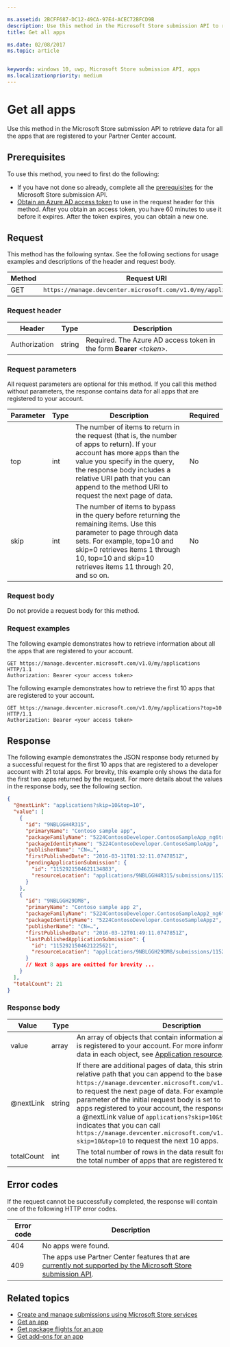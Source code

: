 ```yaml
---

ms.assetid: 2BCFF687-DC12-49CA-97E4-ACEC72BFCD9B
description: Use this method in the Microsoft Store submission API to retrieve information about all apps that are registered to your Partner Center account.
title: Get all apps

ms.date: 02/08/2017
ms.topic: article


keywords: windows 10, uwp, Microsoft Store submission API, apps
ms.localizationpriority: medium
---
```


# Get all apps


Use this method in the Microsoft Store submission API to retrieve data for all the apps that are registered to your Partner Center account.

## Prerequisites

To use this method, you need to first do the following:

* If you have not done so already, complete all the [prerequisites](create-and-manage-submissions-using-windows-store-services.md#prerequisites) for the Microsoft Store submission API.
* [Obtain an Azure AD access token](create-and-manage-submissions-using-windows-store-services.md#obtain-an-azure-ad-access-token) to use in the request header for this method. After you obtain an access token, you have 60 minutes to use it before it expires. After the token expires, you can obtain a new one.

## Request

This method has the following syntax. See the following sections for usage examples and descriptions of the header and request body.

| Method | Request URI                                                      |
|--------|------------------------------------------------------------------|
| GET    | ```https://manage.devcenter.microsoft.com/v1.0/my/applications``` |


### Request header

| Header        | Type   | Description                                                                 |
|---------------|--------|-----------------------------------------------------------------------------|
| Authorization | string | Required. The Azure AD access token in the form **Bearer** &lt;*token*&gt;. |


### Request parameters

All request parameters are optional for this method. If you call this method without parameters, the response contains data for all apps that are registered to your account.

|  Parameter  |  Type  |  Description  |  Required  |
|------|------|------|------|
|  top  |  int  |  The number of items to return in the request (that is, the number of apps to return). If your account has more apps than the value you specify in the query, the response body includes a relative URI path that you can append to the method URI to request the next page of data.  |  No  |
|  skip  |  int  |  The number of items to bypass in the query before returning the remaining items. Use this parameter to page through data sets. For example, top=10 and skip=0 retrieves items 1 through 10, top=10 and skip=10 retrieves items 11 through 20, and so on.  |  No  |


### Request body

Do not provide a request body for this method.

### Request examples

The following example demonstrates how to retrieve information about all the apps that are registered to your account.

```
GET https://manage.devcenter.microsoft.com/v1.0/my/applications HTTP/1.1
Authorization: Bearer <your access token>
```

The following example demonstrates how to retrieve the first 10 apps that are registered to your account.

```
GET https://manage.devcenter.microsoft.com/v1.0/my/applications?top=10 HTTP/1.1
Authorization: Bearer <your access token>
```

## Response

The following example demonstrates the JSON response body returned by a successful request for the first 10 apps that are registered to a developer account with 21 total apps. For brevity, this example only shows the data for the first two apps returned by the request. For more details about the values in the response body, see the following section.

```json
{
  "@nextLink": "applications?skip=10&top=10",
  "value": [
    {
      "id": "9NBLGGH4R315",
      "primaryName": "Contoso sample app",
      "packageFamilyName": "5224ContosoDeveloper.ContosoSampleApp_ng6try80pwt52",
      "packageIdentityName": "5224ContosoDeveloper.ContosoSampleApp",
      "publisherName": "CN=…",
      "firstPublishedDate": "2016-03-11T01:32:11.0747851Z",
      "pendingApplicationSubmission": {
        "id": "1152921504621134883",
        "resourceLocation": "applications/9NBLGGH4R315/submissions/1152921504621134883"
      }
    },
    {
      "id": "9NBLGGH29DM8",
      "primaryName": "Contoso sample app 2",
      "packageFamilyName": "5224ContosoDeveloper.ContosoSampleApp2_ng6try80pwt52",
      "packageIdentityName": "5224ContosoDeveloper.ContosoSampleApp2",
      "publisherName": "CN=…",
      "firstPublishedDate": "2016-03-12T01:49:11.0747851Z",
      "lastPublishedApplicationSubmission": {
        "id": "1152921504621225621",
        "resourceLocation": "applications/9NBLGGH29DM8/submissions/1152921504621225621"
      }
      // Next 8 apps are omitted for brevity ...
    }
  ],
  "totalCount": 21
}
```

### Response body

| Value      | Type   | Description                                                                                                                                                                                                                                                                         |
|------------|--------|----------------------------------------------------------------------------------------------------------------------------------------------------------------------------------------------------------------------------------------------------------------------------------------|
| value      | array  | An array of objects that contain information about each app that is registered to your account. For more information about the data in each object, see [Application resource](get-app-data.md#application_object).                                                                                                                           |
| @nextLink  | string | If there are additional pages of data, this string contains a relative path that you can append to the base ```https://manage.devcenter.microsoft.com/v1.0/my/``` request URI to request the next page of data. For example, if the *top* parameter of the initial request body is set to 10 but there are 20 apps registered to your account, the response body will include a @nextLink value of ```applications?skip=10&top=10```, which indicates that you can call ```https://manage.devcenter.microsoft.com/v1.0/my/applications?skip=10&top=10``` to request the next 10 apps. |
| totalCount | int    | The total number of rows in the data result for the query (that is, the total number of apps that are registered to your account).                                                |


## Error codes

If the request cannot be successfully completed, the response will contain one of the following HTTP error codes.

| Error code |  Description   |
|--------|------------------|
| 404  | No apps were found. |
| 409  | The apps use Partner Center features that are [currently not supported by the Microsoft Store submission API](create-and-manage-submissions-using-windows-store-services.md#not_supported).  |


## Related topics

* [Create and manage submissions using Microsoft Store services](create-and-manage-submissions-using-windows-store-services.md)
* [Get an app](get-an-app.md)
* [Get package flights for an app](get-flights-for-an-app.md)
* [Get add-ons for an app](get-add-ons-for-an-app.md)
